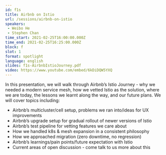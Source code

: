```yaml
---
id: f1s
title: Airbnb on Istio
url: /sessions/airbnb-on-istio
speakers:
 - Weibo He
 - Stephen Chan
time_start: 2021-02-25T16:00:00.000Z
time_end: 2021-02-25T16:25:00.000Z
block: f
slot: 1
format: spotlight
language: english
slides: f1s-AirbnbIstioJourney.pdf
video: https://www.youtube.com/embed/6kDiDQW5YXQ
---
```


In this presentation, we will walk through Airbnb’s Istio Journey - why we needed a modern service mesh, how we vetted Istio as the solution, where we are today, the lessons we learnt along the way, and our future plans. We will cover topics including:
- Airbnb’s multicluster/cell setup, problems we ran into/ideas for UX improvements
- Airbnb’s upgrade setup for gradual rollout of newer versions of Istio
- Airbnb’s test pipeline for vetting features we care about
- How we handled k8s & mesh expansion in a consistent philosophy 
- How we approached migration (zero downtime, no regression)
- Airbnb’s learnings/pain points/future expectation with Istio
- Current areas of open discussion - come talk to us more about this
